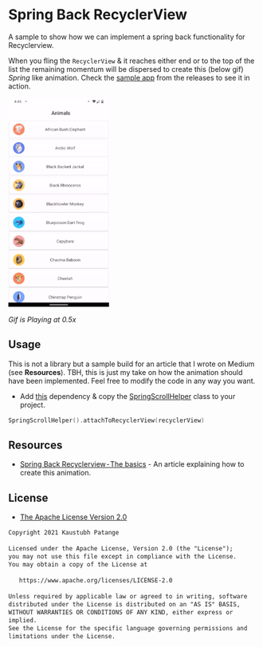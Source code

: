 # Spring Back RecyclerView

A sample to show how we can implement a spring back functionality for Recyclerview.

When you fling the `RecyclerView` & it reaches either end or to the top of the list the remaining momentum will be dispersed to create this (below gif) _Spring_ like animation. Check the [sample app](https://github.com/KaustubhPatange/spring-back-recyclerview/releases) from the releases to see it in action.

<img height="420px" src="art/demo.gif"/>

_Gif is Playing at 0.5x_

## Usage

This is not a library but a sample build for an article that I wrote on Medium (see **Resources**). TBH, this is just my take on how the animation should have been implemented. Feel free to modify the code in any way you want.

- Add [this](https://developer.android.com/jetpack/androidx/releases/dynamicanimation#declaring_dependencies) dependency & copy the [SpringScrollHelper](https://github.com/KaustubhPatange/spring-back-recyclerview/blob/master/app/src/main/java/com/kpstv/dampingrecyclerview/SpringScrollHelper.kt) class to your project.

```kotlin
SpringScrollHelper().attachToRecyclerView(recyclerView)
```

## Resources

- [Spring Back Recyclerview - The basics](https://kaustubhpatange.medium.com/spring-back-recyclerview-the-basics-beebe3477cad) - An article explaining how to create this animation.

## License

- [The Apache License Version 2.0](https://www.apache.org/licenses/LICENSE-2.0.txt)

```
Copyright 2021 Kaustubh Patange

Licensed under the Apache License, Version 2.0 (the "License");
you may not use this file except in compliance with the License.
You may obtain a copy of the License at

   https://www.apache.org/licenses/LICENSE-2.0

Unless required by applicable law or agreed to in writing, software
distributed under the License is distributed on an "AS IS" BASIS,
WITHOUT WARRANTIES OR CONDITIONS OF ANY KIND, either express or implied.
See the License for the specific language governing permissions and
limitations under the License.
```
